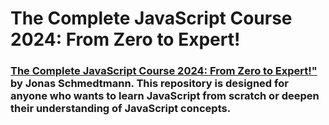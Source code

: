 # **The Complete JavaScript Course 2024: From Zero to Expert!**

###  [The Complete JavaScript Course 2024: From Zero to Expert!"](https://www.udemy.com/course/the-complete-javascript-course/) by Jonas Schmedtmann. This repository is designed for anyone who wants to learn JavaScript from scratch or deepen their understanding of JavaScript concepts.

